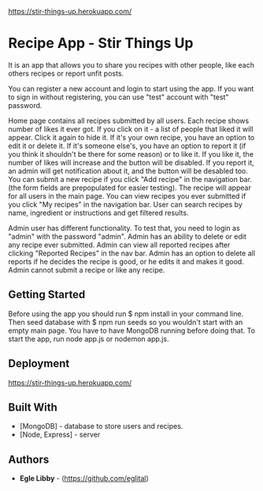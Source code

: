 https://stir-things-up.herokuapp.com/

# Recipe App - Stir Things Up

It is an app that allows you to share you recipes with other people, like each others recipes or report unfit posts.

You can register a new account and login to start using the app.
If you want to sign in without registering, you can use "test" account with "test" password.

Home page contains all recipes submitted by all users. Each recipe shows number of likes it ever got. If you click on it - a list of people that liked it will appear. Click it again to hide it.
If it's your own recipe, you have an option to edit it or delete it. If it's someone else's, you have an option to report it (if you think it shouldn't be there for some reason) or to like it. If you like it, the number of likes will increase and the button will be disabled. If you report it, an admin will get notification about it, and the button will be desabled too.
You can submit a new recipe if you click "Add recipe" in the navigation bar. (the form fields are prepopulated for easier testing). The recipe will appear  for all users in the main page.
You can view recipes you ever submitted if you click "My recipes" in the navigation bar.
User can search recipes by name, ingredient or instructions and get filtered results.

Admin user has different functionality. To test that, you need to login as "admin" with the password "admin". Admin has an ability to delete or edit any recipe ever submitted. Admin can view all reported recipes after clicking "Reported Recipes" in the nav bar. Admin has an option to delete all reports if he decides the recipe is good, or he edits it and makes it good. Admin cannot submit a recipe or like any recipe.


## Getting Started

Before using the app you should run $ npm install in your command line. Then seed database with $ npm run seeds so you wouldn't start with an empty main page. You have to have MongoDB running before doing that. To start the app, run node app.js or nodemon app.js.


## Deployment

https://stir-things-up.herokuapp.com/

## Built With

* [MongoDB] - database to store users and recipes.
* [Node, Express] - server


## Authors

* **Egle Libby** - (https://github.com/eglital)

